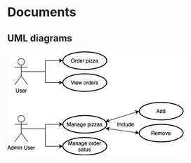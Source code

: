 # Documents

## UML diagrams

![Image description](https://github.com/TeljesenMindegy/afp2-harmas-csapat/blob/master/documentation/usecase.png)
